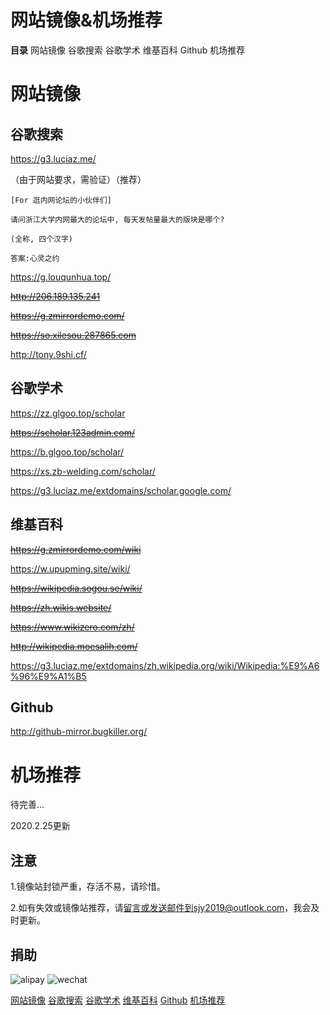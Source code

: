 # 网站镜像&机场推荐

**目录**
网站镜像
  谷歌搜索
  谷歌学术
  维基百科
  Github
机场推荐

# 网站镜像

## 谷歌搜索

https://g3.luciaz.me/

（由于网站要求，需验证）（推荐）

```````````````````````````````````````````````````
[For 逛内网论坛的小伙伴们]

请问浙江大学内网最大的论坛中, 每天发帖量最大的版块是哪个?

(全称, 四个汉字)

答案:心灵之约
````````````````````````````````````````````````````

https://g.louqunhua.top/

~~http://206.189.135.241~~

~~https://g.zmirrordemo.com/~~

~~https://so.xilesou.287865.com~~

http://tony.9shi.cf/

## 谷歌学术

https://zz.glgoo.top/scholar

~~https://scholar.123admin.com/~~

https://b.glgoo.top/scholar/

https://xs.zb-welding.com/scholar/

https://g3.luciaz.me/extdomains/scholar.google.com/

## 维基百科

~~https://g.zmirrordemo.com/wiki~~

https://w.upupming.site/wiki/

~~https://wikipedia.sogou.se/wiki/~~

~~https://zh.wikis.website/~~

~~https://www.wikizero.com/zh/~~

~~http://wikipedia.moesalih.com/~~

https://g3.luciaz.me/extdomains/zh.wikipedia.org/wiki/Wikipedia:%E9%A6%96%E9%A1%B5

## Github

http://github-mirror.bugkiller.org/

# 机场推荐

待完善...

2020.2.25更新

## 注意

1.镜像站封锁严重，存活不易，请珍惜。

2.如有失效或镜像站推荐，请[留言][1]或发送邮件到sjy2019@outlook.com，我会及时更新。

## 捐助
![alipay][2]
![wechat][3]





  [1]: https://github.com/hmsjy2017/Google-Mirrors/issues/new
  [2]: https://raw.githubusercontent.com/hmsjy2017/Google-Mirrors/master/alipay_185x288.jpg
  [3]: https://raw.githubusercontent.com/hmsjy2017/Google-Mirrors/master/wechat_210x288.png
  [网站镜像](https://github.com/hmsjy2017/Google-Mirrors#%E7%BD%91%E7%AB%99%E9%95%9C%E5%83%8F)
  [谷歌搜索](https://github.com/hmsjy2017/Google-Mirrors#%E8%B0%B7%E6%AD%8C%E6%90%9C%E7%B4%A2) 
  [谷歌学术](https://github.com/hmsjy2017/Google-Mirrors#%E8%B0%B7%E6%AD%8C%E5%AD%A6%E6%9C%AF)
  [维基百科](https://github.com/hmsjy2017/Google-Mirrors#%E7%BB%B4%E5%9F%BA%E7%99%BE%E7%A7%91) 
  [Github](https://github.com/hmsjy2017/Google-Mirrors#github)
  [机场推荐](https://github.com/hmsjy2017/Google-Mirrors#%E6%9C%BA%E5%9C%BA%E6%8E%A8%E8%8D%90)
